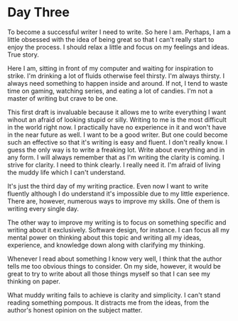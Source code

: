 # Day Three

To become a successful writer I need to write. So here I am. Perhaps, I am a little obsessed with the idea of being great so that I can't really start to enjoy the process. I should relax a little and focus on my feelings and ideas. True story.

Here I am, sitting in front of my computer and waiting for inspiration to strike. I'm drinking a lot of fluids otherwise feel thirsty. I'm always thirsty. I always need something to happen inside and around. If not, I tend to waste time on gaming, watching series, and eating a lot of candies. I'm not a master of writing but crave to be one.

This first draft is invaluable because it allows me to write everything I want wihout an afraid of looking stupid or silly. Writing to me is the most difficult in the world right now. I practically have no experience in it and won't have in the near future as well. I want to be a good writer. But one could become such an effective so that it's writing is easy and fluent. I don't really know. I guess the only way is to write a freaking lot. Write about everything and in any form. I will always remember that as I'm writing the clarity is coming. I strive for clarity. I need to think clearly. I really need it. I'm afraid of living the muddy life which I can't understand.

It's just the third day of my writing practice. Even now I want to write fluently although I do understand it's impossible due to my little experience. There are, however, numerous ways to improve my skills. One of them is writing every single day.

The other way to improve my writing is to focus on something specific and writing about it exclusively. Software design, for instance. I can focus all my mental power on thinking about this topic and writing all my ideas, experience, and knowledge down along with clarifying my thinking.

Whenever I read about something I know very well, I think that the author tells me too obvious things to consider. On my side, however, it would be great to try to write about all those things myself so that I can see my thinking on paper.

What muddy writing fails to achieve is clarity and simplicity. I can't stand reading something pompous. It distracts me from the ideas, from the author's honest opinion on the subject matter.
